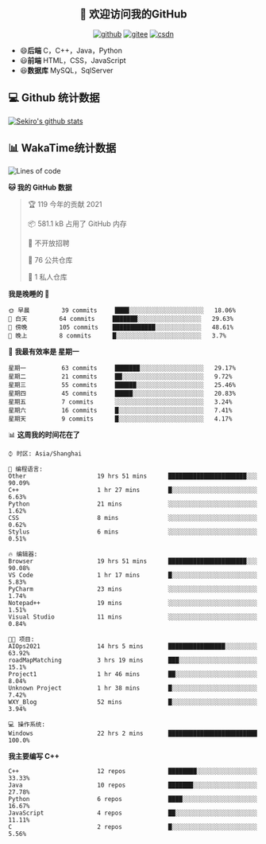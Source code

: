 <h2 align="center">👋 欢迎访问我的GitHub</h2>
<p align="center">
  <a href="https://666wxy666.github.io/"><img src="https://img.shields.io/badge/GitHub-24292e" alt="github"></a>
  <a href="https://gitee.com/wxy_666"><img src="https://img.shields.io/badge/Gitee-fe7300" alt="gitee"></a>
  <a href="https://blog.csdn.net/WXY_666"><img src="https://img.shields.io/badge/CSDN-cf000e" alt="csdn"></a>
</p>

- 😄**后端** C，C++，Java，Python
- 😃**前端** HTML，CSS，JavaScript
- 😆**数据库** MySQL，SqlServer

## 💻 Github 统计数据
[![Sekiro's github stats](https://github-readme-stats.vercel.app/api?username=666WXY666)](https://666wxy666.github.io/)

## 📊 WakaTime统计数据

<!--START_SECTION:waka-->
![Lines of code](https://img.shields.io/badge/%E4%BB%8E%E3%80%8C%E4%BD%A0%E5%A5%BD%E4%B8%96%E7%95%8C%E3%80%8D%E6%88%91%E5%B7%B2%E7%BB%8F%E5%86%99%E4%BA%86-579481%20%E8%A1%8C%E4%BB%A3%E7%A0%81-blue)

**🐱 我的 GitHub 数据** 

> 🏆 119 今年的贡献 2021
 > 
> 📦 581.1 kB 占用了 GitHub 内存 
 > 
> 🚫 不开放招聘
 > 
> 📜 76 公共仓库 
 > 
> 🔑 1 私人仓库 
 > 
**我是晚睡的 🦉** 

```text
🌞 早晨         39 commits     ████░░░░░░░░░░░░░░░░░░░░░   18.06% 
🌆 白天         64 commits     ███████░░░░░░░░░░░░░░░░░░   29.63% 
🌃 傍晚         105 commits    ████████████░░░░░░░░░░░░░   48.61% 
🌙 晚上         8 commits      █░░░░░░░░░░░░░░░░░░░░░░░░   3.7%

```
📅 **我最有效率是 星期一** 

```text
星期一          63 commits     ███████░░░░░░░░░░░░░░░░░░   29.17% 
星期二          21 commits     ██░░░░░░░░░░░░░░░░░░░░░░░   9.72% 
星期三          55 commits     ██████░░░░░░░░░░░░░░░░░░░   25.46% 
星期四          45 commits     █████░░░░░░░░░░░░░░░░░░░░   20.83% 
星期五          7 commits      ░░░░░░░░░░░░░░░░░░░░░░░░░   3.24% 
星期六          16 commits     █░░░░░░░░░░░░░░░░░░░░░░░░   7.41% 
星期天          9 commits      █░░░░░░░░░░░░░░░░░░░░░░░░   4.17%

```


📊 **这周我的时间花在了** 

```text
⌚︎ 时区: Asia/Shanghai

💬 编程语言: 
Other                    19 hrs 51 mins      ██████████████████████░░░   90.09% 
C++                      1 hr 27 mins        █░░░░░░░░░░░░░░░░░░░░░░░░   6.63% 
Python                   21 mins             ░░░░░░░░░░░░░░░░░░░░░░░░░   1.62% 
CSS                      8 mins              ░░░░░░░░░░░░░░░░░░░░░░░░░   0.62% 
Stylus                   6 mins              ░░░░░░░░░░░░░░░░░░░░░░░░░   0.51%

🔥 编辑器: 
Browser                  19 hrs 51 mins      ██████████████████████░░░   90.08% 
VS Code                  1 hr 17 mins        █░░░░░░░░░░░░░░░░░░░░░░░░   5.83% 
PyCharm                  23 mins             ░░░░░░░░░░░░░░░░░░░░░░░░░   1.74% 
Notepad++                19 mins             ░░░░░░░░░░░░░░░░░░░░░░░░░   1.51% 
Visual Studio            11 mins             ░░░░░░░░░░░░░░░░░░░░░░░░░   0.84%

🐱‍💻 项目: 
AIOps2021                14 hrs 5 mins       ████████████████░░░░░░░░░   63.92% 
roadMapMatching          3 hrs 19 mins       ███░░░░░░░░░░░░░░░░░░░░░░   15.1% 
Project1                 1 hr 46 mins        ██░░░░░░░░░░░░░░░░░░░░░░░   8.04% 
Unknown Project          1 hr 38 mins        █░░░░░░░░░░░░░░░░░░░░░░░░   7.42% 
WXY_Blog                 52 mins             █░░░░░░░░░░░░░░░░░░░░░░░░   3.94%

💻 操作系统: 
Windows                  22 hrs 2 mins       █████████████████████████   100.0%

```

**我主要编写 C++** 

```text
C++                      12 repos            ████████░░░░░░░░░░░░░░░░░   33.33% 
Java                     10 repos            ███████░░░░░░░░░░░░░░░░░░   27.78% 
Python                   6 repos             ████░░░░░░░░░░░░░░░░░░░░░   16.67% 
JavaScript               4 repos             ██░░░░░░░░░░░░░░░░░░░░░░░   11.11% 
C                        2 repos             █░░░░░░░░░░░░░░░░░░░░░░░░   5.56%

```



<!--END_SECTION:waka-->

<!--
**666WXY666/666WXY666** is a ✨ _special_ ✨ repository because its `README.md` (this file) appears on your GitHub profile.

Here are some ideas to get you started:

- 🔭 I’m currently working on ...
- 🌱 I’m currently learning ...
- 👯 I’m looking to collaborate on ...
- 🤔 I’m looking for help with ...
- 💬 Ask me about ...
- 📫 How to reach me: ...
- 😄 Pronouns: ...
- ⚡ Fun fact: ...
-->
